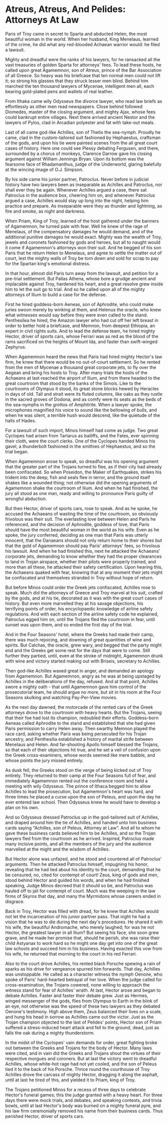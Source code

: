# **Atreus, Atreus, And Pelides: Attorneys At Law**

Paris of Troy came in secret to Sparta and abducted Helen, the most beautiful woman in the world. When her husband, King Menelaus, learned of the crime, he did what any red-blooded Achaean warrior would: he filed a lawsuit.

Mighty and dreadful were the ranks of his lawyers, for he ransacked all the vast treasuries of golden Sparta for attorneys' fees. To lead these hosts, he called upon great Agamemnon, son of Atreus, prince of the Bar Association of all Greece. So heavy was his briefcase that ten normal men could not lift it; so strong his glasses that they struck lesser men blind. Behind him marched the ten thousand lawyers of Mycenae, intelligent men all, each bearing gold-plated pens and wallets of real leather.

From Ithaka came wily Odysseus the divorce lawyer, who read law briefs as effortlessly as other men read newspapers. Close behind followed Diomedes, master of the closing argument, and mighty Ajax, whose fees could bankrupt entire villages. Next there arrived ancient Nestor and the lawyers of Pylos, clad in Arcadian polyester and fat with take-out meals.

Last of all came god-like Achilles, son of Thetis the sea-nymph. Proudly he came, clad in the custom-tailored suit fashioned by Hephaestus, craftsman of the gods, and upon his tie were painted scenes from the all great court cases of history. Here one could see Plessy debating Fergusen, and there, surrounded by a chorus of monkeys, Clarence Darrow gave his closing argument against William Jennings Bryan. Upon its bottom was the fearsome face of Rhadamanthus, judge of the Underworld, glaring balefully at the wincing image of O.J. Simpson.

By his side came his junior partner, Patroclus. Never before in judicial history have two lawyers been as inseparable as Achilles and Patroclus, nor shall ever they be again. Whenever Achilles argued a case, there sat Patroclus in the audience box, cheering him on, and whenever Patroclus argued a case, Achilles would stay up long into the night, helping him practice and prepare. As inseparable were they as thunder and lightning, as fire and smoke, as night and darkness.

When Priam, King of Troy, learned of the host gathered under the banners of Agamemnon, he turned pale with fear. Well he knew of the rage of Menelaus, of the compensatory damages he would demand, and of the additional punitive damages he would exact. Mighty was the wealth of Troy, jewels and coronets fashioned by gods and heroes, but all to naught would it come if Agamemnon's attorneys won their suit. And he begged of his son Paris that he return Helen to Menelaus, and agree to settle the matter out of court, lest the mighty walls of Troy be torn down and sold for scrap to pay for the Spartan king's emotional distress.

In that hour, almost did Paris turn away from the lawsuit, and petition for a pre-trial settlement. But Pallas Athena, whose bore a grudge ancient and implacable against Troy, hardened his heart, and a great resolve grew inside him to let the suit go to trial. And so he called upon all of the mighty attorneys of Ilium to build a case for the defense. 

First he hired goddess-born Aeneas, son of Aphrodite, who could make juries swoon merely by winking at them, and Helenus the oracle, who knew what witnesses would say before they were even called to the stand. Penthesilea he hired, the Amazon lawyer who had cut off her left breast in order to better hold a briefcase, and Memnon, from deepest Ethiopia, an expert in civil rights suits. And to lead the defense team, he hired mighty Hector, driver of sports cars, whose Ferrari was as red as the blood of the rams sacrificed on the heights of Mount Ida, and faster than swift-winged Zephyrus.

When Agamemnon heard the news that Paris had hired mighty Hector's law firm, he knew that there would be no out-of-court settlement. So he rented from the men of Mycenae a thousand great corporate jets, to fly over the Aegean and bring his hosts to Troy. After many trials the hosts of the Achaeans at last reached the airport of Ilium, and from there headed to the great courtroom that stood by the banks of the Simois. Like to the courtrooms of Olympus it stood, its great stone blocks hewed by Heracles in days of old. Tall and strait were its fluted columns, like oaks as they rustle in the sacred groves of Dodona, and as comfy were its seats as the beds of the sea-nymphs in the grottos of Amphitrite. When a lawyer spoke, the microphones magnified his voice to sound like the bellowing of bulls, and when he was silent, a terrible hush would descend, like the quietude of the halls of Hades.

For a lawsuit of such import, Minos himself had come as judge. Two great Cyclopes had arisen from Tartarus as bailiffs, and the Fates, ever spinning their cloth, were the court clerks. One of the Cyclopes handed Minos his gavel, a thunderbolt fashioned in the smithies of Hephaestus, and so the trial began.

When Agamemnon arose to speak, so dreadful was his opening argument that the greater part of the Trojans turned to flee, as if their city had already been confiscated. So when Poseidon, the Maker of Earthquakes, strikes his trident into the deep; fish and seals flee in terror, and the ground itself shakes like a wounded thing; not otherwise did the opening arguments of Agamemnon shake the courtroom of Ilium. And when he had finished, the jury all stood as one man, ready and willing to pronounce Paris guilty of wrongful abduction.

But then Hector, driver of sports cars, rose to speak. And as he spoke, he accused the Achaeans of wasting the time of the courtroom, so obviously frivolous was their suit. The everlasting love between Helen and Paris he referenced, and the decision of Aphrodite, goddess of love, that Paris should have the most beautiful woman in the world as his wife. Even as he spoke, the jury conferred, deciding as one man that Paris was utterly innocent, that the Danaeans should not only return home to their shores but that the gold of Agamemnon should pay Paris' attorneys' fees, so frivolous his lawsuit. And when he had finished this, next he attacked the Achaeans' corporate jets, demanding to know whether they had the proper clearances to land in Trojan airspace, whether their pilots were properly trained, and more than all these, he attacked their safety certification. Upon hearing this, the Achaeans quaked with fear, knowing that at any moment their jets might be confiscated and themselves stranded in Troy without hope of return.

But before Minos could order the Greek jets confiscated, Achilles rose to speak. Much did the attorneys of Greece and Troy marvel at his suit, crafted by the gods, and at his tie, decorated as it was with the great court cases of history. But even more marvelled they at his savage objections, his terrifying points of order, his encyclopaedic knowledge of airline safety regulations. And with each section of the airline safety code he explained, Patroclus egged him on, until the Trojans fled the courtroom in fear, until sunset was upon them, and so ended the first day of the trial.

And in the Four Seasons' hotel, where the Greeks had made their camp, there was much rejoicing, and downing of great quantities of wine and spirits. But Calchas, the oracle, grew wary, and begged that the party might end and the Greeks get some rest for the days that were to come. Still further they partied, until, even at the stroke of midnight, Agamemnon drunk with wine and victory started making out with Briseis, secretary to Achilles.

Then god-like Achilles waxed great in anger, and demanded an apology from Agamemnon. But Agamemnon, angry as he was at being upstaged by Achilles in the deliberations of the day, refused. And at that point, Achilles swore a mighty oath - that until Agamemnon gave him control of the prosecutorial team, he should argue no more, but sit in his room at the Four Seasons skulking and watching Pay-Per-View movies.

As the next day dawned, the motorcade of the rented cars of the Greek attorneys drove to the courtroom with heavy hearts. But the Trojans, seeing that their foe had lost its champion, redoubled their efforts. Goddess-born Aeneas called Aphrodite to the stand and established that she had given Paris permission to carry Helen away. Then swarthy Memnon played the race card, asking whether Paris was being persecuted for his Trojan ancestry, and Penthesilia established a history of marital strife between Menelaus and Helen. And far-shooting Apollo himself blessed the Trojans, so that each of their objections hit true, and he set a veil of confusion upon the Greek cross-examiners, whose words seemed like mere babble, and whose points the jury missed entirely.

As dusk fell, the Greeks stood on the verge of being kicked out of Troy entirely. They returned to their camp at the Four Seasons full of fear, and immediately Agamemnon rented out the conference room and held a meeting with wily Odysseus. The prince of Ithaca begged him to allow Achilles to lead the prosecution, but Agamemnon's heart was hard, and three times he placed a curse upon the son of Peleus, and upon the day he ever entered law school. Then Odysseus knew he would have to develop a plan on his own.

And so Odysseus dressed Patroclus up in the god-tailored suit of Achilles, and draped around him the tie of Achilles, and handed unto him business cards saying "Achilles, son of Peleus, Attorney at Law". And all to whom he gave these business cards believed him to be Achilles, and so the Trojan lawyers fled from the courtroom as he arrived. Inspired, Patroclus made many incisive points, and all the members of the jury and the audience marvelled at the might and the wisdom of Achilles. 

But Hector alone was unfazed, and he stood and countered all of Patroclus' arguments. Then he attacked Patroclus himself, impugning his honor, revealing that he had lied about his identity to the court, demanding that he be censured, no, cited for contempt of court! Zeus, king of gods and men, stood behind Hector and guided his words, and when he had finished speaking, Judge Minos decreed that it should so be, and Patroclus was hauled off to jail for contempt of court. Much was the weeping in the law firms of Skyros that day, and many the Myrmidons whose careers ended in disgrace.

Back in Troy, Hector was filled with dread, for he knew that Achilles would not let the incarceration of his junior partner pass. That night he had a vision that he was to die during the next day's procedures. He shared it with his wife, the beautiful Andromache, who merely laughed; for was he not Hector, the greatest lawyer in all Ilium? But seeing his face, she soon grew grave, and he made her promise that, should he perish, she was raise their child Astyanax to work hard so he might one day get into one of the great law schools and succeed him in his business. Having exacted this vow from his wife, he returned that morning to the court in his red Ferrari.

Also to the court drove Achilles, his rented black Porsche spewing a rain of sparks as his drive for vengeance spurred him forwards. That day, Achilles was unstoppable. He called as a character witness the nymph Oenone, who spoke of Paris' hard-hearted betrayal of her love. When the judge called for cross-examination, the Trojans cowered, none willing to approach the witness stand for fear of Achilles' wrath. At last, Hector arose and began to debate Achilles. Faster and faster their debate grew. Just as Hermes, winged messenger of the gods, flies from Olympus to Earth in the blink of an eye, not otherwise was the speed of these two lawyers as they debated Oenone's testimony. High above them, Zeus balanced their lives on a scale, and hung his head in sorrow as Achilles came out the victor. Just as the Trojan champion objected to the last of Pelides' points, Hector son of Priam suffered a stress-induced heart attack and fell to the ground, dead, just as falls the oak during a mighty thunderstorm.

In the midst of the Cyclopes' vain demands for order, great fighting broke out between the Greeks and Trojans for the body of Hector. Many laws were cited, and in vain did the Greeks and Trojans shout the virtues of their respective morgues and coroners. But at last the victory went to dreadful Achilles, whose white-hot rage had not yet cooled, and the son of Peleus tied it to the back of his Porsche. Thrice round the courthouse of Troy Achilles drove the carcass of mighty Hector, dragging it along the asphalt, until at last he tired of this, and yielded it to Priam, king of Troy.

The Trojans petitioned Minos for a recess of three days to celebrate Hector's funeral games; this the judge granted with a heavy heart. For three days there were mock trials, and debates, and speaking contests, and trivia bowls, until at last Hector's body was burned on a mighty funeral pyre, and his law firm ceremonially removed his name from their business cards. Thus perished Hector, driver of sports cars.